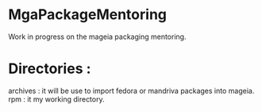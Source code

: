 MgaPackageMentoring
===================

Work in progress on the mageia packaging mentoring.

Directories :
============

archives :
  it will be use to import fedora or mandriva packages into mageia.
rpm :
  it my working directory.
